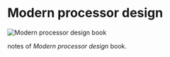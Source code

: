 # Modern processor design

![Modern processor design book](https://m.media-amazon.com/images/I/51nI9vvzV8L.jpg)

notes of _Modern processor design_ book.
